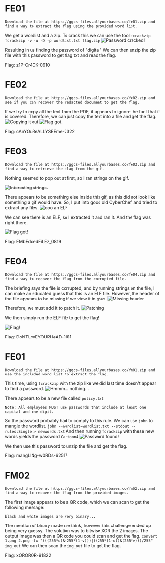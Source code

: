 # FE01
```
Download the file at https://ggcs-files.allyourbases.co/fe01.zip and find a way to extract the flag using the provided word list.
```
We get a wordlist and a zip.
To crack this we can use the tool `fcrackzip`
`fcrackzip -v -u -D -p wordlist.txt flag.zip`
![Password cracked!](/images/FE01.png)


Resulting in us finding the password of "digital"
We can then unzip the zip file with this password to get flag.txt and read the flag.

Flag: z1P-Cr4CK-0910

# FE02 
```
Download the file at https://ggcs-files.allyourbases.co/fe02.zip and see if you can recover the redacted document to get the flag.
```
If we try to copy all the text from the PDF, it appears to ignore the fact that it is covered.
Therefore, we can just copy the text into a file and get the flag.
![Copying it out](/images/FE02.png)
![Flag got.](/images/FE02a.png)

Flag: cAnYOuReALLYSEEme-2322

# FE03
```
Download the file at https://ggcs-files.allyourbases.co/fe03.zip and find a way to retrieve the flag from the gif.
```
Nothing seemed to pop out at first, so I ran strings on the gif.

![Interesting strings.](/images/FE03.png)

There appears to be something else inside this gif, as this did not look like something a gif would have. 
So, I put into good old CyberChef, and tried to extract any files.
![ooo an ELF](/images/FE03a.png)

We can see there is an ELF, so I extracted it and ran it.
And the flag was right there.

![Flag got!](/images/FE03b.png)

Flag: EMbEddedFiLEz_0819

# FE04
```
Download the file at https://ggcs-files.allyourbases.co/fe04.zip and find a way to recover the flag from the corrupted file.
```
The briefing says the file is corrupted, and by running strings on the file, I can make an educated guess that this is an ELF file.
However, the header of the file appears to be missing if we view it in `ghex`.
![Missing header](/images/FE04.png)

Therefore, we must add it to patch it.
![Patching](/images/FE04a.png)

We then simply run the ELF file to get the flag!

![Flag!](/images/FE04b.png)

Flag: DoNTLosEYOURHeAD-1181

# FE01
```
Download the file at https://ggcs-files.allyourbases.co/fm01.zip and use the included word list to extract the flag.
```
This time, using `fcrackzip` with the zip like we did last time doesn't appear to find a password.
![Hmmm... nothing...](/images/FM01.png)

There appears to be a new file called `policy.txt`
```
Note: All employees MUST use passwords that include at least one capital and one digit.
```
So the password probably had to comply to this rule.
We can use `john` to mangle the wordlist.
`john --wordlist=wordlist.txt --stdout --rules:Single > newwords.txt`
And then running `fcrackzip` with these new words yields the password `Cartoon4`
![Password found!](/images/FM01a.png)

We then use this password to unzip the file and get the flag.

Flag: mangLINg-w0RDs-62517

# FM02
```
Download the file at https://ggcs-files.allyourbases.co/fm02.zip and find a way to recover the flag from the provided images.
```
The first image appears to be a QR code, which we can scan to get the following message:
```
black and white images are very binary...
```
The mention of binary made me think, however this challenge ended up being very guessy. 
The solution was to bitwise XOR the 2 images. 
The output image was then a QR code you could scan and get the flag.
`convert 1.png 2.png -fx "(((255*u)&(255*(1-v)))|((255*(1-u))&(255*v)))/255" img_out`
We can then scan the `img_out` file to get the flag.

Flag: xOROROR-91822
